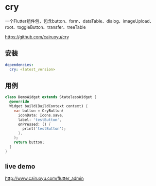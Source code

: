 # cry
一个Flutter组件包，包含button、form、dataTable、dialog、imageUpload、root、toggleButton、transfer、treeTable

https://github.com/cairuoyu/cry

## 安装
```yaml
dependencies:
  cry: <latest_version>
```

## 用例
```dart
class DemoWidget extends StatelessWidget {
  @override
  Widget build(BuildContext context) {
    var button = CryButton(
      iconData: Icons.save,
      label: 'testButton',
      onPressed: () {
        print('testButton');
      },
    );
    return button;
  }
}
```

## live demo
http://www.cairuoyu.com/flutter_admin




